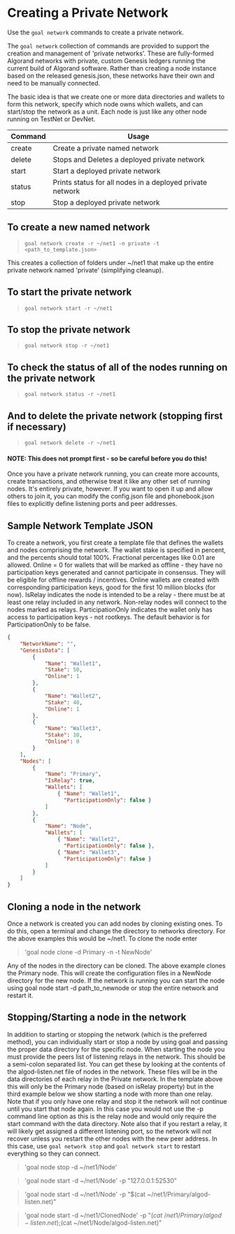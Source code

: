 # Creating a Private Network

Use the `goal network` commands to create a private network.

The `goal network` collection of commands are provided to support the creation and management of 'private networks'.  These are fully-formed Algorand networks with private, custom Genesis ledgers running the current build of Algorand software.  Rather than creating a node instance based on the released genesis.json, these networks have their own and need to be manually connected.

The basic idea is that we create one or more data directories and wallets to form this network, specify which node owns which wallets, and can start/stop the network as a unit.  Each node is just like any other node running on TestNet or DevNet.

| Command | Usage |
|------------|-|
| create     | Create a private named network |
| delete     | Stops and Deletes a deployed private network |
| start      | Start a deployed private network |
| status     | Prints status for all nodes in a deployed private network |
| stop       | Stop a deployed private network |

## To create a new named network
> `goal network create -r ~/net1 -n private -t <path_to_template.json>`

This creates a collection of folders under ~/net1 that make up the entire private network named 'private' (simplifying cleanup).

## To start the private network
> `goal network start -r ~/net1`

## To stop the private network
> `goal network stop -r ~/net1`

## To check the status of all of the nodes running on the private network
> `goal network status -r ~/net1`

## And to delete the private network (stopping first if necessary)
> `goal network delete -r ~/net1`
#### NOTE: This does not prompt first - so be careful before you do this!

Once you have a private network running, you can create more accounts, create transactions, and otherwise treat it like any other set of running nodes.  It's entirely private, however.  If you want to open it up and allow others to join it, you can modify the config.json file and phonebook.json files to explicitly define listening ports and peer addresses.

## Sample Network Template JSON

To create a network, you first create a template file that defines the wallets and nodes comprising the network.  The wallet stake is specified in percent, and the percents should total 100%. Fractional percentages like 0.01 are allowed.
Online = 0 for wallets that will be marked as offline - they have no participation keys generated and cannot participate in consensus.  They will be eligible for offline rewards / incentives.  Online wallets are created with corresponding participation keys, good for the first 10 million blocks (for now).
IsRelay indicates the node is intended to be a relay - there must be at least one relay included in any network. Non-relay nodes will connect to the nodes marked as relays.
ParticipationOnly indicates the wallet only has access to participation keys - not rootkeys. The default behavior is for ParticipationOnly to be false.

```json
{
    "NetworkName": "",
    "GenesisData": [
        {
            "Name": "Wallet1",
            "Stake": 50,
            "Online": 1
        },
        {
            "Name": "Wallet2",
            "Stake": 40,
            "Online": 1
        },
        {
            "Name": "Wallet3",
            "Stake": 10,
            "Online": 0
        }
    ],
    "Nodes": [
        {
            "Name": "Primary",
            "IsRelay": true,
            "Wallets": [
                { "Name": "Wallet1",
                  "ParticipationOnly": false }
            ]
        },
        {
            "Name": "Node",
            "Wallets": [
                { "Name": "Wallet2",
                  "ParticipationOnly": false },
                { "Name": "Wallet3",
                  "ParticipationOnly": false }
            ]
        }
    ]
}
```

## Cloning a node in the network

Once a network is created you can add nodes by cloning existing ones. To do this, open a terminal and change the directory to networks directory. For the above examples this would be ~/net1. To clone the node enter
> 'goal node clone -d Primary -n -t NewNode'

Any of the nodes in the directory can be cloned. The above example clones the Primary node. This will create the configuration files in a NewNode directory for the new node. If the network is running you can start the node using goal node start -d path_to_newnode or stop the entire network and restart it. 

## Stopping/Starting a node in the network
In addition to starting or stopping the network (which is the preferred method), you can individually start or stop a node by using goal and passing the proper data directory for the specific node. When starting the node you must provide the peers list of listening relays in the network. This should be a semi-colon separated list. You can get these by looking at the contents of the algod-listen.net file of nodes in the network. These files will be in the data directories of each relay in the Private network. In the template above this will only be the Primary node (based on isRelay property) but in the third example below we show starting a node with more than one relay. Note that if you only have one relay and stop it the network will not continue until you start that node again. In this case you would not use the -p command line option as this is the relay node and would only require the start command with the data directory.  Note also that if you restart a relay, it will likely get assigned a different listening port, so the network will not recover unless you restart the other nodes with the new peer address. In this case, use `goal network stop` and `goal network start` to restart everything so they can connect.

> 'goal node stop -d ~/net1/Node'

> 'goal node start -d ~/net1/Node' -p "127.0.0.1:52530"

> 'goal node start -d ~/net1/Node' -p "$(cat ~/net1/Primary/algod-listen.net)"

> 'goal node start -d ~/net1/ClonedNode' -p "$(cat ~/net1/Primary/algod-listen.net);$(cat ~/net1/Node/algod-listen.net)"

